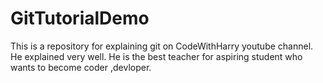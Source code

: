 # GitTutorialDemo
This is a repository for explaining git on CodeWithHarry youtube channel.
He explained very well.
He is the best teacher for aspiring student who wants to become coder ,devloper.


